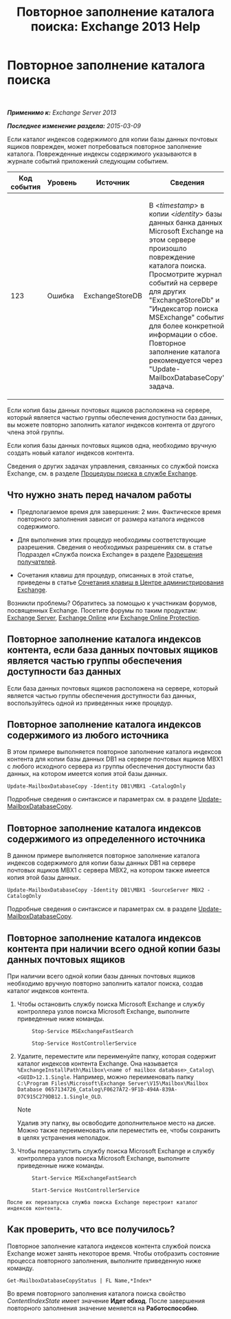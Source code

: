 ﻿---
title: 'Повторное заполнение каталога поиска: Exchange 2013 Help'
TOCTitle: Повторное заполнение каталога поиска
ms:assetid: 9d873bd4-0422-4975-b5e2-82a347479115
ms:mtpsurl: https://technet.microsoft.com/ru-ru/library/Ee633475(v=EXCHG.150)
ms:contentKeyID: 52061247
ms.date: 04/30/2018
mtps_version: v=EXCHG.150
ms.translationtype: HT
---

# Повторное заполнение каталога поиска

 

_**Применимо к:** Exchange Server 2013_

_**Последнее изменение раздела:** 2015-03-09_

Если каталог индексов содержимого для копии базы данных почтовых ящиков поврежден, может потребоваться повторное заполнение каталога. Поврежденные индексы содержимого указываются в журнале событий приложений следующим событием.


<table>
<colgroup>
<col style="width: 25%" />
<col style="width: 25%" />
<col style="width: 25%" />
<col style="width: 25%" />
</colgroup>
<thead>
<tr class="header">
<th>Код события</th>
<th>Уровень</th>
<th>Источник</th>
<th>Сведения</th>
</tr>
</thead>
<tbody>
<tr class="odd">
<td><p>123</p></td>
<td><p>Ошибка</p></td>
<td><p>ExchangeStoreDB</p></td>
<td><p>В &lt;<em>timestamp</em>&gt; в копии &lt;<em>identity</em>&gt; базы данных банка данных Microsoft Exchange на этом сервере произошло повреждение каталога поиска. Просмотрите журнал событий на сервере для других &quot;ExchangeStoreDb&quot; и &quot;Индексатор поиска MSExchange&quot; события для более конкретной информации о сбое. Повторное заполнение каталога рекомендуется через &quot;Update-MailboxDatabaseCopy&quot; задача.</p></td>
</tr>
</tbody>
</table>


Если копия базы данных почтовых ящиков расположена на сервере, который является частью группы обеспечения доступности баз данных, вы можете повторно заполнить каталог индексов контента от другого члена этой группы.

Если копия базы данных почтовых ящиков одна, необходимо вручную создать новый каталог индексов контента.

Сведения о других задачах управления, связанных со службой поиска Exchange, см. в разделе [Процедуры поиска в службе Exchange](exchange-search-procedures-exchange-2013-help.md).

## Что нужно знать перед началом работы

  - Предполагаемое время для завершения: 2 мин. Фактическое время повторного заполнения зависит от размера каталога индексов содержимого.

  - Для выполнения этих процедур необходимы соответствующие разрешения. Сведения о необходимых разрешениях см. в статье Подраздел «Служба поиска Exchange» в разделе [Разрешения получателей](recipients-permissions-exchange-2013-help.md).

  - Сочетания клавиш для процедур, описанных в этой статье, приведены в статье [Сочетания клавиш в Центре администрирования Exchange](keyboard-shortcuts-in-the-exchange-admin-center-exchange-online-protection-help.md).

Возникли проблемы? Обратитесь за помощью к участникам форумов, посвященных Exchange. Посетите форумы по таким продуктам: [Exchange Server](https://go.microsoft.com/fwlink/p/?linkid=60612), [Exchange Online](https://go.microsoft.com/fwlink/p/?linkid=267542) или [Exchange Online Protection](https://go.microsoft.com/fwlink/p/?linkid=285351).

## Повторное заполнение каталога индексов контента, если база данных почтовых ящиков является частью группы обеспечения доступности баз данных

Если база данных почтовых ящиков расположена на сервере, который является частью группы обеспечения доступности баз данных, воспользуйтесь одной из приведенных ниже процедур.

## Повторное заполнение каталога индексов содержимого из любого источника

В этом примере выполняется повторное заполнение каталога индексов контента для копии базы данных DB1 на сервере почтовых ящиков MBX1 с любого исходного сервера из группы обеспечения доступности баз данных, на котором имеется копия этой базы данных.

    Update-MailboxDatabaseCopy -Identity DB1\MBX1 -CatalogOnly

Подробные сведения о синтаксисе и параметрах см. в разделе [Update-MailboxDatabaseCopy](https://technet.microsoft.com/ru-ru/library/dd335201\(v=exchg.150\)).

## Повторное заполнение каталога индексов содержимого из определенного источника

В данном примере выполняется повторное заполнение каталога индексов содержимого для копии базы данных DB1 на сервере почтовых ящиков MBX1 с сервера MBX2, на котором также имеется копия этой базы данных.

    Update-MailboxDatabaseCopy -Identity DB1\MBX1 -SourceServer MBX2 -CatalogOnly

Подробные сведения о синтаксисе и параметрах см. в разделе [Update-MailboxDatabaseCopy](https://technet.microsoft.com/ru-ru/library/dd335201\(v=exchg.150\)).

## Повторное заполнение каталога индексов контента при наличии всего одной копии базы данных почтовых ящиков

При наличии всего одной копии базы данных почтовых ящиков необходимо вручную повторно заполнить каталог поиска, создав каталог индексов контента.

1.  Чтобы остановить службу поиска Microsoft Exchange и службу контроллера узлов поиска Microsoft Exchange, выполните приведенные ниже команды.
    
```
        Stop-Service MSExchangeFastSearch
```
```    
        Stop-Service HostControllerService
```

2.  Удалите, переместите или переименуйте папку, которая содержит каталог индексов контента Exchange. Она называется `%ExchangeInstallPath\Mailbox\<name of mailbox database>_Catalog\<GUID>12.1.Single`. Например, можно переименовать папку `C:\Program Files\Microsoft\Exchange Server\V15\Mailbox\Mailbox Database 0657134726_Catalog\F0627A72-9F1D-494A-839A-D7C915C279DB12.1.Single_OLD`.
    
    > [!NOTE]  
    > Удалив эту папку, вы освободите дополнительное место на диске. Можно также переименовать или переместить ее, чтобы сохранить в целях устранения неполадок.


3.  Чтобы перезапустить службу поиска Microsoft Exchange и службу контроллера узлов поиска Microsoft Exchange, выполните приведенные ниже команды.
    
```
        Start-Service MSExchangeFastSearch
```
```    
        Start-Service HostControllerService
```
    
    После их перезапуска служба поиска Exchange перестроит каталог индексов контента.

## Как проверить, что все получилось?

Повторное заполнение каталога индексов контента службой поиска Exchange может занять некоторое время. Чтобы отобразить состояние процесса повторного заполнения, выполните приведенную ниже команду.

    Get-MailboxDatabaseCopyStatus | FL Name,*Index*

Во время повторного заполнения каталога поиска свойство *ContentIndexState* имеет значение **Идет обход**. После завершения повторного заполнения значение меняется на **Работоспособно**.

